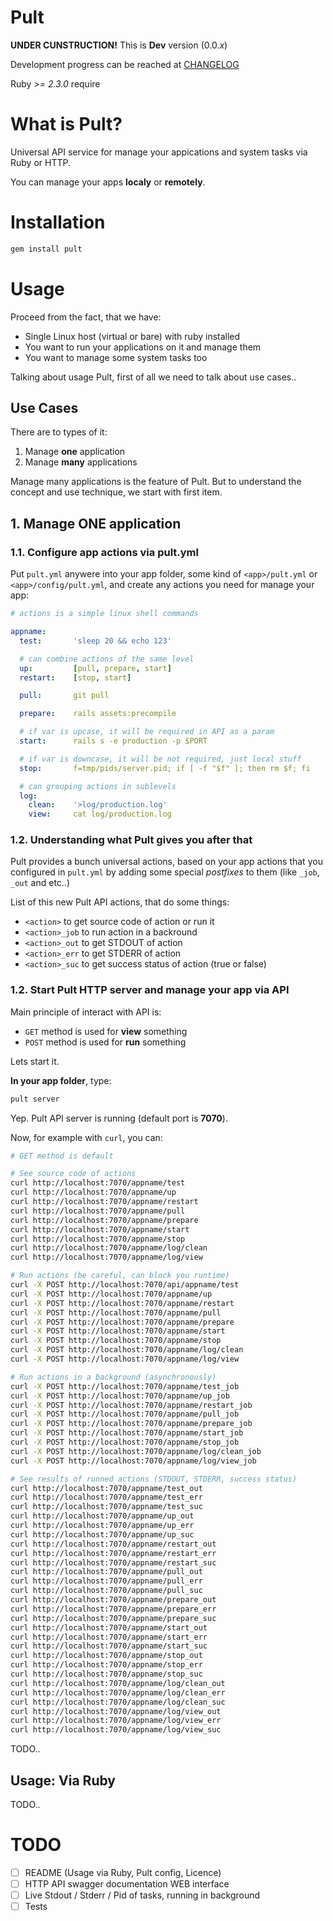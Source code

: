 # Pult

**UNDER CUNSTRUCTION!** This is **Dev** version (0.0.*x*)

Development progress can be reached at [CHANGELOG](./CHANGELOG.md)

Ruby *>= 2.3.0* require

# What is Pult?

Universal API service for manage your appications and system tasks via Ruby or HTTP.

You can manage your apps **localy** or **remotely**.

# Installation

```bash
gem install pult
```

# Usage

Proceed from the fact, that we have:
- Single Linux host (virtual or bare) with ruby installed
- You want to run your applications on it and manage them
- You want to manage some system tasks too

Talking about usage Pult, first of all we need to talk about use cases..

## Use Cases

There are to types of it:
1. Manage **one** application
2. Manage **many** applications

Manage many applications is the feature of Pult. But to understand the concept and use technique, we start with first item.

## 1. Manage ONE application

### 1.1. Configure app actions via pult.yml

Put `pult.yml` anywere into your app folder, some kind of `<app>/pult.yml` or `<app>/config/pult.yml`, and create any actions you need for manage your app:
```yaml
# actions is a simple linux shell commands

appname:
  test:       'sleep 20 && echo 123'

  # can combine actions of the same level
  up:         [pull, prepare, start]
  restart:    [stop, start]

  pull:       git pull

  prepare:    rails assets:precompile

  # if var is upcase, it will be required in API as a param
  start:      rails s -e production -p $PORT

  # if var is downcase, it will be not required, just local stuff
  stop:       f=tmp/pids/server.pid; if [ -f "$f" ]; then rm $f; fi

  # can grouping actions in sublevels
  log:
    clean:    '>log/production.log'
    view:     cat log/production.log
```

### 1.2. Understanding what Pult gives you after that

Pult provides a bunch universal actions, based on your app actions that you configured in `pult.yml` by adding some special *postfixes* to them (like `_job`, `_out` and etc..)

List of this new Pult API actions, that do some things:
- `<action>` to get source code of action or run it
- `<action>_job` to run action in a backround
- `<action>_out` to get STDOUT of action
- `<action>_err` to get STDERR of action
- `<action>_suc` to get success status of action (true or false)

### 1.2. Start Pult HTTP server and manage your app via API

Main principle of interact with API is:
- `GET` method is used for **view** something
- `POST` method is used for **run** something

Lets start it.

**In your app folder**, type:
```bash
pult server
```

Yep. Pult API server is running (default port is **7070**).

Now, for example with `curl`, you can:
```bash
# GET method is default

# See source code of actions
curl http://localhost:7070/appname/test
curl http://localhost:7070/appname/up
curl http://localhost:7070/appname/restart
curl http://localhost:7070/appname/pull
curl http://localhost:7070/appname/prepare
curl http://localhost:7070/appname/start
curl http://localhost:7070/appname/stop
curl http://localhost:7070/appname/log/clean
curl http://localhost:7070/appname/log/view

# Run actions (be careful, can block you runtime)
curl -X POST http://localhost:7070/api/appname/test
curl -X POST http://localhost:7070/appname/up
curl -X POST http://localhost:7070/appname/restart
curl -X POST http://localhost:7070/appname/pull
curl -X POST http://localhost:7070/appname/prepare
curl -X POST http://localhost:7070/appname/start
curl -X POST http://localhost:7070/appname/stop
curl -X POST http://localhost:7070/appname/log/clean
curl -X POST http://localhost:7070/appname/log/view

# Run actions in a background (asynchronously)
curl -X POST http://localhost:7070/appname/test_job
curl -X POST http://localhost:7070/appname/up_job
curl -X POST http://localhost:7070/appname/restart_job
curl -X POST http://localhost:7070/appname/pull_job
curl -X POST http://localhost:7070/appname/prepare_job
curl -X POST http://localhost:7070/appname/start_job
curl -X POST http://localhost:7070/appname/stop_job
curl -X POST http://localhost:7070/appname/log/clean_job
curl -X POST http://localhost:7070/appname/log/view_job

# See results of runned actions (STDOUT, STDERR, success status)
curl http://localhost:7070/appname/test_out
curl http://localhost:7070/appname/test_err
curl http://localhost:7070/appname/test_suc
curl http://localhost:7070/appname/up_out
curl http://localhost:7070/appname/up_err
curl http://localhost:7070/appname/up_suc
curl http://localhost:7070/appname/restart_out
curl http://localhost:7070/appname/restart_err
curl http://localhost:7070/appname/restart_suc
curl http://localhost:7070/appname/pull_out
curl http://localhost:7070/appname/pull_err
curl http://localhost:7070/appname/pull_suc
curl http://localhost:7070/appname/prepare_out
curl http://localhost:7070/appname/prepare_err
curl http://localhost:7070/appname/prepare_suc
curl http://localhost:7070/appname/start_out
curl http://localhost:7070/appname/start_err
curl http://localhost:7070/appname/start_suc
curl http://localhost:7070/appname/stop_out
curl http://localhost:7070/appname/stop_err
curl http://localhost:7070/appname/stop_suc
curl http://localhost:7070/appname/log/clean_out
curl http://localhost:7070/appname/log/clean_err
curl http://localhost:7070/appname/log/clean_suc
curl http://localhost:7070/appname/log/view_out
curl http://localhost:7070/appname/log/view_err
curl http://localhost:7070/appname/log/view_suc
```

TODO..

## Usage: Via Ruby

TODO..

# TODO

- [ ] README (Usage via Ruby, Pult config, Licence)
- [ ] HTTP API swagger documentation WEB interface
- [ ] Live Stdout / Stderr / Pid of tasks, running in background
- [ ] Tests
